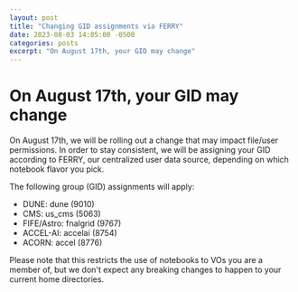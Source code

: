 ```yaml
---
layout: post
title: "Changing GID assignments via FERRY"
date: 2023-08-03 14:05:00 -0500
categories: posts
excerpt: "On August 17th, your GID may change"
---
```


# On August 17th, your GID may change

On August 17th, we will be rolling out a change that may impact file/user permissions. In order to stay consistent, we will be assigning your GID according to FERRY, our centralized user data source, depending on which notebook flavor you pick.

The following group (GID) assignments will apply:

* DUNE: dune (9010)
* CMS: us_cms (5063)
* FIFE/Astro: fnalgrid (9767)
* ACCEL-AI: accelai (8754)
* ACORN: accel (8776)

Please note that this restricts the use of notebooks to VOs you are a member of, but we don't expect any breaking changes to happen to your current home directories.


```
